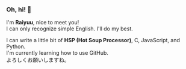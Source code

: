 ### Oh, hi! 👋
I'm <b>Raiyuu</b>, nice to meet you!<br>
I can only recognize simple English. I'll do my best.

I can write a little bit of <b>HSP (Hot Soup Processor)</b>, C, JavaScript, and Python.<br>
I'm currently learning how to use GitHub. <br>
よろしくお願いしますね。

<!--
**raiyuugatooru/raiyuugatooru** is a ✨ _special_ ✨ repository because its `README.md` (this file) appears on your GitHub profile.

Here are some ideas to get you started:

- 🔭 I’m currently working on ...
- 🌱 I’m currently learning ...
- 👯 I’m looking to collaborate on ...
- 🤔 I’m looking for help with ...
- 💬 Ask me about ...
- 📫 How to reach me: ...
- 😄 Pronouns: ...
- ⚡ Fun fact: ...
-->
